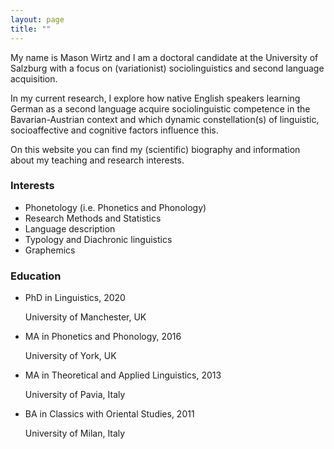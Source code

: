 ```yaml
---
layout: page
title: ""
---
```


My name is Mason Wirtz and I am a doctoral candidate at the University of Salzburg with a focus on (variationist) sociolinguistics and second language acquisition.

In my current research, I explore how native English speakers learning German as a second language acquire sociolinguistic competence in the Bavarian-Austrian context and which dynamic constellation(s) of linguistic, socioaffective and cognitive factors influence this. 

On this website you can find my (scientific) biography and information about my teaching and research interests.

<div class="cols-2">
<div class="col-left">
<h3>Interests</h3>
<ul class="ul-interests">
  <li>Phonetology (i.e. Phonetics and Phonology)</li>
  <li>Research Methods and Statistics</li>
  <li>Language description</li>
  <li>Typology and Diachronic linguistics</li>
  <li>Graphemics</li>
</ul>
</div>
<div class="col-right">
<h3>Education</h3>
<ul class="ul-interests">
  <li>
    <div class="description">
      <p class="course">PhD in Linguistics, 2020</p>
      <p class="institution">University of Manchester, UK</p>
    </div>
  </li>

  <li>
    <div class="description">
      <p class="course">MA in Phonetics and Phonology, 2016</p>
      <p class="institution">University of York, UK</p>
    </div>
  </li>

  <li>
    <div class="description">
      <p class="course">MA in Theoretical and Applied Linguistics, 2013</p>
      <p class="institution">University of Pavia, Italy</p>
    </div>
  </li>

  <li>
    <div class="description">
      <p class="course">BA in Classics with Oriental Studies, 2011</p>
      <p class="institution">University of Milan, Italy</p>
    </div>
  </li>
 </ul>
 </div>
</div>
